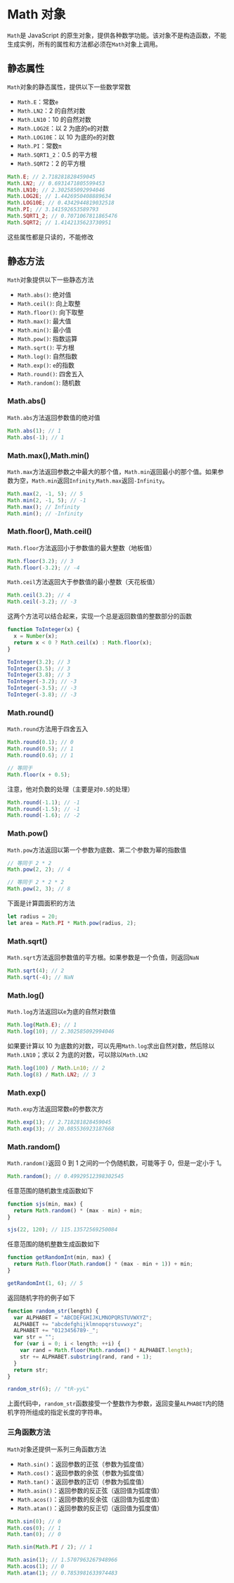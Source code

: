 # Math 对象

`Math`是 JavaScript 的原生对象，提供各种数学功能。该对象不是构造函数，不能生成实例，所有的属性和方法都必须在`Math`对象上调用。

## 静态属性

`Math`对象的静态属性，提供以下一些数学常数

- `Math.E`：常数`e`
- `Math.LN2`：2 的自然对数
- `Math.LN10`：10 的自然对数
- `Math.LOG2E`：以 2 为底的`e`的对数
- `Math.LOG10E`：以 10 为底的`e`的对数
- `Math.PI`：常数`π`
- `Math.SQRT1_2`：0.5 的平方根
- `Math.SQRT2`：2 的平方根

```js
Math.E; // 2.718281828459045
Math.LN2; // 0.6931471805599453
Math.LN10; // 2.302585092994046
Math.LOG2E; // 1.4426950408889634
Math.LOG10E; // 0.4342944819032518
Math.PI; // 3.141592653589793
Math.SQRT1_2; // 0.7071067811865476
Math.SQRT2; // 1.4142135623730951
```

这些属性都是只读的，不能修改

## 静态方法

`Math`对象提供以下一些静态方法

- `Math.abs()`: 绝对值
- `Math.ceil()`: 向上取整
- `Math.floor()`: 向下取整
- `Math.max()`: 最大值
- `Math.min()`: 最小值
- `Math.pow()`: 指数运算
- `Math.sqrt()`: 平方根
- `Math.log()`: 自然指数
- `Math.exp()`: `e`的指数
- `Math.round()`: 四舍五入
- `Math.random()`: 随机数

### Math.abs()

`Math.abs`方法返回参数值的绝对值

```js
Math.abs(1); // 1
Math.abs(-1); // 1
```

### Math.max(),Math.min()

`Math.max`方法返回参数之中最大的那个值，`Math.min`返回最小的那个值。如果参数为空，`Math.min`返回`Infinity`,`Math.max`返回`-Infinity`。

```js
Math.max(2, -1, 5); // 5
Math.min(2, -1, 5); // -1
Math.max(); // Infinity
Math.min(); // -Infinity
```

### Math.floor(), Math.ceil()

`Math.floor`方法返回小于参数值的最大整数（地板值）

```js
Math.floor(3.2); // 3
Math.floor(-3.2); // -4
```

`Math.ceil`方法返回大于参数值的最小整数（天花板值）

```js
Math.ceil(3.2); // 4
Math.ceil(-3.2); // -3
```

这两个方法可以结合起来，实现一个总是返回数值的整数部分的函数

```js
function ToInteger(x) {
  x = Number(x);
  return x < 0 ? Math.ceil(x) : Math.floor(x);
}

ToInteger(3.2); // 3
ToInteger(3.5); // 3
ToInteger(3.8); // 3
ToInteger(-3.2); // -3
ToInteger(-3.5); // -3
ToInteger(-3.8); // -3
```

### Math.round()

`Math.round`方法用于四舍五入

```js
Math.round(0.1); // 0
Math.round(0.5); // 1
Math.round(0.6); // 1

// 等同于
Math.floor(x + 0.5);
```

注意，他对负数的处理（主要是对`0.5`的处理）

```js
Math.round(-1.1); // -1
Math.round(-1.5); // -1
Math.round(-1.6); // -2
```

### Math.pow()

`Math.pow`方法返回以第一个参数为底数、第二个参数为幂的指数值

```js
// 等同于 2 * 2
Math.pow(2, 2); // 4

// 等同于 2 * 2 * 2
Math.pow(2, 3); // 8
```

下面是计算圆面积的方法

```js
let radius = 20;
let area = Math.PI * Math.pow(radius, 2);
```

### Math.sqrt()

`Math.sqrt`方法返回参数值的平方根。如果参数是一个负值，则返回`NaN`

```js
Math.sqrt(4); // 2
Math.sqrt(-4); // NaN
```

### Math.log()

`Math.log`方法返回以`e`为底的自然对数值

```js
Math.log(Math.E); // 1
Math.log(10); // 2.302585092994046
```

如果要计算以 10 为底数的对数，可以先用`Math.log`求出自然对数，然后除以`Math.LN10`；求以 2 为底的对数，可以除以`Math.LN2`

```js
Math.log(100) / Math.Ln10; // 2
Math.log(8) / Math.LN2; // 3
```

### Math.exp()

`Math.exp`方法返回常数`e`的参数次方

```js
Math.exp(1); // 2.718281828459045
Math.exp(3); // 20.085536923187668
```

### Math.random()

`Math.random()`返回 0 到 1 之间的一个伪随机数，可能等于 0，但是一定小于 1。

```js
Math.random(); // 0.49929512398302545
```

任意范围的随机数生成函数如下

```js
function sjs(min, max) {
  return Math.random() * (max - min) + min;
}

sjs(22, 120); // 115.13572569250084
```

任意范围的随机整数生成函数如下

```js
function getRandomInt(min, max) {
  return Math.floor(Math.random() * (max - min + 1)) + min;
}

getRandomInt(1, 6); // 5
```

返回随机字符的例子如下

```js
function random_str(length) {
  var ALPHABET = "ABCDEFGHIJKLMNOPQRSTUVWXYZ";
  ALPHABET += "abcdefghijklmnopqrstuvwxyz";
  ALPHABET += "0123456789-_";
  var str = "";
  for (var i = 0; i < length; ++i) {
    var rand = Math.floor(Math.random() * ALPHABET.length);
    str += ALPHABET.substring(rand, rand + 1);
  }
  return str;
}

random_str(6); // "tR-yyL"
```

上面代码中，`random_str`函数接受一个整数作为参数，返回变量`ALPHABET`内的随机字符所组成的指定长度的字符串。

### 三角函数方法

`Math`对象还提供一系列三角函数方法

- `Math.sin()`：返回参数的正弦（参数为弧度值）
- `Math.cos()`：返回参数的余弦（参数为弧度值）
- `Math.tan()`：返回参数的正切（参数为弧度值）
- `Math.asin()`：返回参数的反正弦（返回值为弧度值）
- `Math.acos()`：返回参数的反余弦（返回值为弧度值）
- `Math.atan()`：返回参数的反正切（返回值为弧度值）

```js
Math.sin(0); // 0
Math.cos(0); // 1
Math.tan(0); // 0

Math.sin(Math.PI / 2); // 1

Math.asin(1); // 1.5707963267948966
Math.acos(1); // 0
Math.atan(1); // 0.7853981633974483
```
